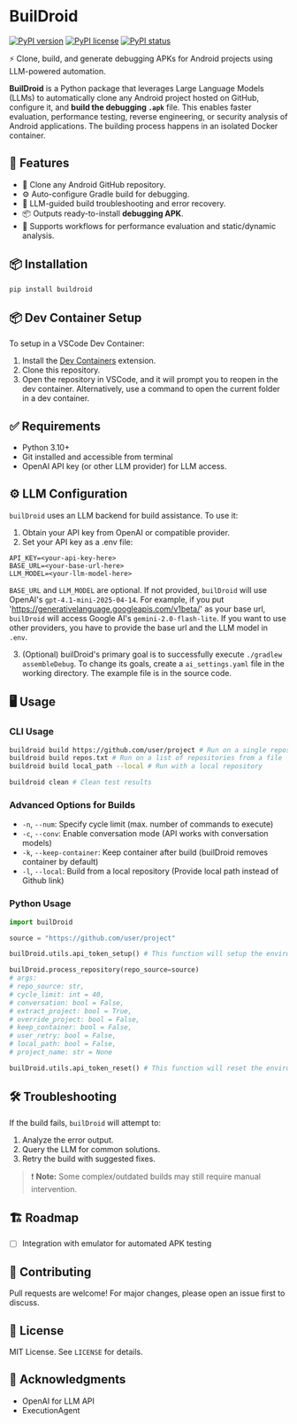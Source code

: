# BuilDroid

[![PyPI version](https://badge.fury.io/py/buildroid.svg)](https://badge.fury.io/py/buildroid)
[![PyPI license](https://img.shields.io/pypi/l/ansicolortags.svg)](https://pypi.python.org/pypi/buildroid)
[![PyPI status](https://img.shields.io/pypi/status/ansicolortags.svg)](https://pypi.python.org/pypi/buildroid)

⚡ Clone, build, and generate debugging APKs for Android projects using LLM-powered automation.

**BuilDroid** is a Python package that leverages Large Language Models (LLMs) to automatically clone any Android project hosted on GitHub, configure it, and **build the debugging `.apk`** file. This enables faster evaluation, performance testing, reverse engineering, or security analysis of Android applications. The building process happens in an isolated Docker container.

## 🚀 Features

- 🔗 Clone any Android GitHub repository.
- ⚙️ Auto-configure Gradle build for debugging.
- 🤖 LLM-guided build troubleshooting and error recovery.
- 📦 Outputs ready-to-install **debugging APK**.
- 🧪 Supports workflows for performance evaluation and static/dynamic analysis.

## 📦 Installation

```bash
pip install buildroid
```

## 📦 Dev Container Setup  

To setup in a VSCode Dev Container:  
1. Install the [Dev Containers](https://marketplace.visualstudio.com/items?itemName=ms-vscode-remote.remote-containers) extension.  
2. Clone this repository. 
3. Open the repository in VSCode, and it will prompt you to reopen in the dev container. Alternatively, use a command to open the current folder in a dev container.

## ✅ Requirements

* Python 3.10+
* Git installed and accessible from terminal
* OpenAI API key (or other LLM provider) for LLM access.

## ⚙️ LLM Configuration

`builDroid` uses an LLM backend for build assistance. To use it:

1. Obtain your API key from OpenAI or compatible provider.
2. Set your API key as a .env file:

```.env
API_KEY=<your-api-key-here>
BASE_URL=<your-base-url-here>
LLM_MODEL=<your-llm-model-here>
```

`BASE_URL` and `LLM_MODEL` are optional. If not provided, `builDroid` will use OpenAI's `gpt-4.1-mini-2025-04-14`.
For example, if you put 'https://generativelanguage.googleapis.com/v1beta/' as your base url, `builDroid` will access Google AI's `gemini-2.0-flash-lite`.
If you want to use other providers, you have to provide the base url and the LLM model in `.env`.

3. (Optional) builDroid's primary goal is to successfully execute `./gradlew assembleDebug`. To change its goals, create a `ai_settings.yaml` file in the working directory. The example file is in the source code.

## 🖥️ Usage

### CLI Usage

```bash
buildroid build https://github.com/user/project # Run on a single repository
buildroid build repos.txt # Run on a list of repositories from a file
buildroid build local_path --local # Run with a local repository
```
```bash
buildroid clean # Clean test results
```

### Advanced Options for Builds

* `-n`, `--num`: Specify cycle limit (max. number of commands to execute)
* `-c`, `--conv`: Enable conversation mode (API works with conversation models)
* `-k`, `--keep-container`: Keep container after build (builDroid removes container by default)
* `-l`, `--local`: Build from a local repository (Provide local path instead of Github link)

### Python Usage

```python
import builDroid

source = "https://github.com/user/project"

builDroid.utils.api_token_setup() # This function will setup the environment variables from .env file

builDroid.process_repository(repo_source=source)
# args: 
# repo_source: str,
# cycle_limit: int = 40,
# conversation: bool = False,
# extract_project: bool = True,
# override_project: bool = False,
# keep_container: bool = False,
# user_retry: bool = False,
# local_path: bool = False,
# project_name: str = None

builDroid.utils.api_token_reset() # This function will reset the environment variables
```

## 🛠️ Troubleshooting

If the build fails, `builDroid` will attempt to:

1. Analyze the error output.
2. Query the LLM for common solutions.
3. Retry the build with suggested fixes.

> ❗ **Note:** Some complex/outdated builds may still require manual intervention.

## 🏗️ Roadmap

* [ ] Integration with emulator for automated APK testing

## 🤝 Contributing

Pull requests are welcome! For major changes, please open an issue first to discuss.

## 📜 License

MIT License. See `LICENSE` for details.

## 🙏 Acknowledgments

* OpenAI for LLM API
* ExecutionAgent
